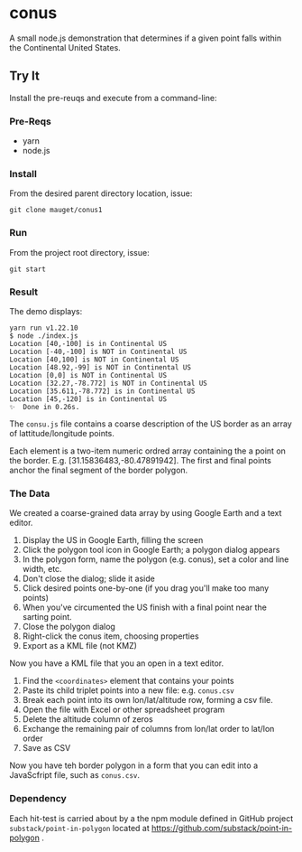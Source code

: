 # conus

A small node.js demonstration that determines if a given point falls
within the Continental United States. 

## Try It

Install the pre-reuqs and execute from a command-line:

### Pre-Reqs
+ yarn
+ node.js

### Install

From the desired parent directory location, issue:

`git clone mauget/conus1`

### Run
From the project root directory, issue:

`git start`

### Result

The demo displays:

```text
yarn run v1.22.10
$ node ./index.js
Location [40,-100] is in Continental US
Location [-40,-100] is NOT in Continental US
Location [40,100] is NOT in Continental US
Location [48.92,-99] is NOT in Continental US
Location [0,0] is NOT in Continental US
Location [32.27,-78.772] is NOT in Continental US
Location [35.611,-78.772] is in Continental US
Location [45,-120] is in Continental US
✨  Done in 0.26s.
```

The `consu.js` file contains a coarse description of the US border as an 
array of lattitude/longitude points.

Each element is a two-item numeric ordred array containing the a point on the border.
E.g. [31.15836483,-80.47891942]. The first and final points anchor the final segment
of the border polygon.

### The Data

We created a coarse-grained data array by using Google Earth and a text
editor.

1. Display the US in Google Earth, filling the screen
1. Click the polygon tool icon in Google Earth; a polygon dialog appears
1. In the polygon form, name the polygon (e.g. conus), set a color and line width, etc.
1. Don't close the dialog; slide it aside
1. Click desired points one-by-one (if you drag you'll make too many points)
1. When you've circumented the US finish with a final point near the sarting point.
1. Close the polygon dialog
1. Right-click the conus item, choosing properties
1. Export as a KML file (not KMZ)

Now you have a KML file that you an open in a text editor.
1. Find the `<coordinates>` element that contains your points
1. Paste its child triplet points into a new file: e.g. `conus.csv`
1. Break each point into its own lon/lat/altitude row, forming a csv file.
1. Open the file with Excel or other spreadsheet program
1. Delete the altitude column of zeros
1. Exchange the remaining pair of columns from lon/lat order to lat/lon order
1. Save as CSV

Now you have teh border polygon in a form that you can edit into a 
JavaScfript file, such as `conus.csv`.


### Dependency

Each hit-test is carried about by a the npm module defined in GitHub
project `substack/point-in-polygon` located at https://github.com/substack/point-in-polygon .
